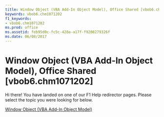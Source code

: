 ```yaml
---
title: Window Object (VBA Add-In Object Model), Office Shared [vbob6.chm1071202]
keywords: vbob6.chm1071202
f1_keywords:
- vbob6.chm1071202
ms.prod: office
ms.assetid: feb95d0c-fc5c-428a-a17f-f9208279326f
ms.date: 06/08/2017
---
```



# Window Object (VBA Add-In Object Model), Office Shared [vbob6.chm1071202]

Hi there! You have landed on one of our F1 Help redirector pages. Please select the topic you were looking for below.

[Window Object (VBA Add-In Object Model)](http://msdn.microsoft.com/library/5b9dbbc9-ae3d-b0dc-9fcf-69749749492d%28Office.15%29.aspx)

